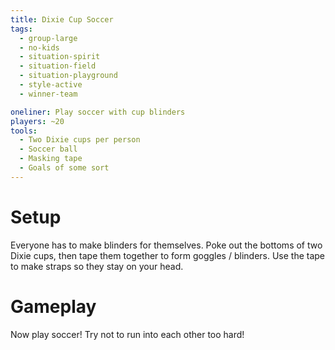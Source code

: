 ```yaml
---
title: Dixie Cup Soccer
tags:
  - group-large
  - no-kids
  - situation-spirit
  - situation-field
  - situation-playground
  - style-active
  - winner-team

oneliner: Play soccer with cup blinders
players: ~20
tools:
  - Two Dixie cups per person
  - Soccer ball
  - Masking tape
  - Goals of some sort
---
```

# Setup
Everyone has to make blinders for themselves. Poke out the bottoms of two Dixie cups, then tape them together to form goggles / blinders. Use the tape to make straps so they stay on your head.

# Gameplay
Now play soccer! Try not to run into each other too hard!
